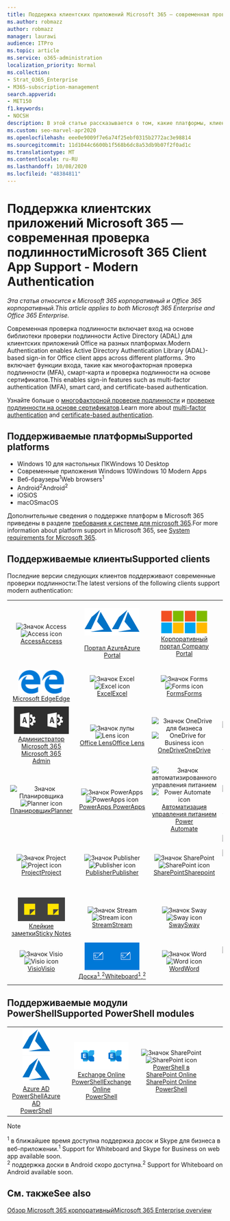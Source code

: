 ```yaml
---
title: Поддержка клиентских приложений Microsoft 365 — современная проверка подлинности
ms.author: robmazz
author: robmazz
manager: laurawi
audience: ITPro
ms.topic: article
ms.service: o365-administration
localization_priority: Normal
ms.collection:
- Strat_O365_Enterprise
- M365-subscription-management
search.appverid:
- MET150
f1.keywords:
- NOCSH
description: В этой статье рассказывается о том, какие платформы, клиенты и модули PowerShell поддерживают современные проверки подлинности для Microsoft 365.
ms.custom: seo-marvel-apr2020
ms.openlocfilehash: eee0e9009f7e6a74f25ebf0315b2772ac3e98814
ms.sourcegitcommit: 11d1044c6600b1f568b6dc8a53db9b07f2f0ad1c
ms.translationtype: MT
ms.contentlocale: ru-RU
ms.lasthandoff: 10/08/2020
ms.locfileid: "48384811"
---
```

# <a name="microsoft-365-client-app-support---modern-authentication"></a><span data-ttu-id="98639-103">Поддержка клиентских приложений Microsoft 365 — современная проверка подлинности</span><span class="sxs-lookup"><span data-stu-id="98639-103">Microsoft 365 Client App Support - Modern Authentication</span></span>

<span data-ttu-id="98639-104">*Эта статья относится к Microsoft 365 корпоративный и Office 365 корпоративный.*</span><span class="sxs-lookup"><span data-stu-id="98639-104">*This article applies to both Microsoft 365 Enterprise and Office 365 Enterprise.*</span></span>

<span data-ttu-id="98639-105">Современная проверка подлинности включает вход на основе библиотеки проверки подлинности Active Directory (ADAL) для клиентских приложений Office на разных платформах.</span><span class="sxs-lookup"><span data-stu-id="98639-105">Modern Authentication enables Active Directory Authentication Library (ADAL)-based sign-in for Office client apps across different platforms.</span></span> <span data-ttu-id="98639-106">Это включает функции входа, такие как многофакторная проверка подлинности (MFA), смарт-карта и проверка подлинности на основе сертификатов.</span><span class="sxs-lookup"><span data-stu-id="98639-106">This enables sign-in features such as multi-factor authentication (MFA), smart card, and certificate-based authentication.</span></span>

<span data-ttu-id="98639-107">Узнайте больше о [многофакторной проверке подлинности](https://docs.microsoft.com/azure/active-directory/authentication/multi-factor-authentication) и [проверке подлинности на основе сертификатов](https://docs.microsoft.com/azure/active-directory/active-directory-certificate-based-authentication-get-started).</span><span class="sxs-lookup"><span data-stu-id="98639-107">Learn more about [multi-factor authentication](https://docs.microsoft.com/azure/active-directory/authentication/multi-factor-authentication) and [certificate-based authentication](https://docs.microsoft.com/azure/active-directory/active-directory-certificate-based-authentication-get-started).</span></span>

## <a name="supported-platforms"></a><span data-ttu-id="98639-108">Поддерживаемые платформы</span><span class="sxs-lookup"><span data-stu-id="98639-108">Supported platforms</span></span>

 - <span data-ttu-id="98639-109">Windows 10 для настольных ПК</span><span class="sxs-lookup"><span data-stu-id="98639-109">Windows 10 Desktop</span></span>
 - <span data-ttu-id="98639-110">Современные приложения Windows 10</span><span class="sxs-lookup"><span data-stu-id="98639-110">Windows 10 Modern Apps</span></span>
 - <span data-ttu-id="98639-111">Веб-браузеры<sup>1</sup></span><span class="sxs-lookup"><span data-stu-id="98639-111">Web browsers<sup>1</sup></span></span>
 - <span data-ttu-id="98639-112">Android<sup>2</sup></span><span class="sxs-lookup"><span data-stu-id="98639-112">Android<sup>2</sup></span></span>
 - <span data-ttu-id="98639-113">iOS</span><span class="sxs-lookup"><span data-stu-id="98639-113">iOS</span></span>
 - <span data-ttu-id="98639-114">macOS</span><span class="sxs-lookup"><span data-stu-id="98639-114">macOS</span></span>

<span data-ttu-id="98639-115">Дополнительные сведения о поддержке платформ в Microsoft 365 приведены в разделе [требования к системе для microsoft 365](https://www.microsoft.com/microsoft-365/microsoft-365-and-office-resources).</span><span class="sxs-lookup"><span data-stu-id="98639-115">For more information about platform support in Microsoft 365, see [System requirements for Microsoft 365](https://www.microsoft.com/microsoft-365/microsoft-365-and-office-resources).</span></span>

## <a name="supported-clients"></a><span data-ttu-id="98639-116">Поддерживаемые клиенты</span><span class="sxs-lookup"><span data-stu-id="98639-116">Supported clients</span></span>

<span data-ttu-id="98639-117">Последние версии следующих клиентов поддерживают современные проверки подлинности:</span><span class="sxs-lookup"><span data-stu-id="98639-117">The latest versions of the following clients support modern authentication:</span></span>

| | | | | | |
|:---:|:---:|:---:|:---:|:---:|:---:|
| <span data-ttu-id="98639-118">![Значок Access](../media/o365-access-64x64.png)</span><span class="sxs-lookup"><span data-stu-id="98639-118">![Access icon](../media/o365-access-64x64.png)</span></span> <br> [<span data-ttu-id="98639-119">Access</span><span class="sxs-lookup"><span data-stu-id="98639-119">Access</span></span>](https://products.office.com/access) | <span data-ttu-id="98639-120">![Значок Azure](../media/o365-azure-64x64.png)</span><span class="sxs-lookup"><span data-stu-id="98639-120">![Azure icon](../media/o365-azure-64x64.png)</span></span> <br> [<span data-ttu-id="98639-121"><br>Портал Azure</span><span class="sxs-lookup"><span data-stu-id="98639-121">Azure <br> Portal </span></span>](https://azure.microsoft.com/features/azure-portal/) | <span data-ttu-id="98639-122">![Значок портала компании](../media/o365-microsoft-64x64.png)</span><span class="sxs-lookup"><span data-stu-id="98639-122">![Company portal icon](../media/o365-microsoft-64x64.png)</span></span> <br> [<span data-ttu-id="98639-123">Корпоративный <br> портал </span><span class="sxs-lookup"><span data-stu-id="98639-123">Company <br> Portal </span></span>](https://docs.microsoft.com/intune-user-help/sign-in-to-the-company-portal) | <span data-ttu-id="98639-124">![Значок delve](../media/o365-delve-64x64.png)</span><span class="sxs-lookup"><span data-stu-id="98639-124">![Delve icon](../media/o365-delve-64x64.png)</span></span> <br> [<span data-ttu-id="98639-125">Delve</span><span class="sxs-lookup"><span data-stu-id="98639-125">Delve</span></span>](https://products.office.com/business/intelligent-search) | <span data-ttu-id="98639-126">![Значок Dynamics 365](../media/o365-dynamics365-64x64.png)</span><span class="sxs-lookup"><span data-stu-id="98639-126">![Dynamics 365 icon](../media/o365-dynamics365-64x64.png)</span></span> <br> [<span data-ttu-id="98639-127">Dynamics 365</span><span class="sxs-lookup"><span data-stu-id="98639-127">Dynamics 365</span></span>](https://dynamics.microsoft.com) 
| <span data-ttu-id="98639-128">![Значок пограничного сервера](../media/o365-edge-64x64.png)</span><span class="sxs-lookup"><span data-stu-id="98639-128">![Edge icon](../media/o365-edge-64x64.png)</span></span> <br> [<span data-ttu-id="98639-129">Microsoft Edge</span><span class="sxs-lookup"><span data-stu-id="98639-129">Edge</span></span>](https://www.microsoft.com/windows/microsoft-edge) | <span data-ttu-id="98639-130">![Значок Excel](../media/o365-excel-64x64.png)</span><span class="sxs-lookup"><span data-stu-id="98639-130">![Excel icon](../media/o365-excel-64x64.png)</span></span> <br> [<span data-ttu-id="98639-131">Excel</span><span class="sxs-lookup"><span data-stu-id="98639-131">Excel</span></span>](https://products.office.com/excel) | <span data-ttu-id="98639-132">![Значок Forms](../media/o365-forms-64x64.png)</span><span class="sxs-lookup"><span data-stu-id="98639-132">![Forms icon](../media/o365-forms-64x64.png)</span></span> <br> [<span data-ttu-id="98639-133">Forms</span><span class="sxs-lookup"><span data-stu-id="98639-133">Forms</span></span>](https://flow.microsoft.com/connectors/shared_microsoftforms/microsoft-forms/) | <span data-ttu-id="98639-134">![Значок Kaizala](../media/o365-kaizala-64x64.png)</span><span class="sxs-lookup"><span data-stu-id="98639-134">![Kaizala icon](../media/o365-kaizala-64x64.png)</span></span> <br> [<span data-ttu-id="98639-135">Kaizala</span><span class="sxs-lookup"><span data-stu-id="98639-135">Kaizala</span></span>](https://products.office.com/en/business/microsoft-kaizala) | <span data-ttu-id="98639-136">![Значок Office.com](../media/o365-office-64x64.png)</span><span class="sxs-lookup"><span data-stu-id="98639-136">![Office.com icon](../media/o365-office-64x64.png)</span></span> <br> [<span data-ttu-id="98639-137">Office.com</span><span class="sxs-lookup"><span data-stu-id="98639-137">Office.com</span></span>](https://www.office.com/) 
| <span data-ttu-id="98639-138">![Значок администратора Office 365](../media/o365-o365admin-64x64.png)</span><span class="sxs-lookup"><span data-stu-id="98639-138">![Office 365 Admin icon](../media/o365-o365admin-64x64.png)</span></span> <br> [<span data-ttu-id="98639-139">Администратор Microsoft 365 <br></span><span class="sxs-lookup"><span data-stu-id="98639-139">Microsoft 365 <br> Admin</span></span>](https://products.office.com/business/manage-office-365-admin-app) | <span data-ttu-id="98639-140">![Значок лупы](../media/o365-lens-64x64.png)</span><span class="sxs-lookup"><span data-stu-id="98639-140">![Lens icon](../media/o365-lens-64x64.png)</span></span> <br> [<span data-ttu-id="98639-141">Office Lens</span><span class="sxs-lookup"><span data-stu-id="98639-141">Office Lens</span></span>](https://www.microsoft.com/p/office-lens/9wzdncrfj3t8?activetab=pivot%3Aoverviewtab) | <span data-ttu-id="98639-142">![Значок OneDrive для бизнеса](../media/o365-OneDrive-64x64.png)</span><span class="sxs-lookup"><span data-stu-id="98639-142">![OneDrive for Business icon](../media/o365-OneDrive-64x64.png)</span></span> <br> [<span data-ttu-id="98639-143">OneDrive</span><span class="sxs-lookup"><span data-stu-id="98639-143">OneDrive</span></span>](https://products.office.com/onedrive-for-business/online-cloud-storage) |  <span data-ttu-id="98639-144">![Значок OneNote](../media/o365-OneNote-64x64.png)</span><span class="sxs-lookup"><span data-stu-id="98639-144">![OneNote icon](../media/o365-OneNote-64x64.png)</span></span> <br> [<span data-ttu-id="98639-145">OneNote</span><span class="sxs-lookup"><span data-stu-id="98639-145">OneNote</span></span>](https://products.office.com/onenote) | <span data-ttu-id="98639-146">![Значок Outlook](../media/o365-outlook-64x64.png)</span><span class="sxs-lookup"><span data-stu-id="98639-146">![Outlook icon](../media/o365-outlook-64x64.png)</span></span> <br> [<span data-ttu-id="98639-147">Outlook</span><span class="sxs-lookup"><span data-stu-id="98639-147">Outlook</span></span>](https://products.office.com/outlook) 
| <span data-ttu-id="98639-148">![Значок Планировщика](../media/o365-planner-64x64.png)</span><span class="sxs-lookup"><span data-stu-id="98639-148">![Planner icon](../media/o365-planner-64x64.png)</span></span> <br> [<span data-ttu-id="98639-149">Планировщик</span><span class="sxs-lookup"><span data-stu-id="98639-149">Planner</span></span>](https://products.office.com/business/task-management-software) | <span data-ttu-id="98639-150">![Значок PowerApps](../media/o365-powerapps-64x64.png)</span><span class="sxs-lookup"><span data-stu-id="98639-150">![PowerApps icon](../media/o365-powerapps-64x64.png)</span></span> <br> [<span data-ttu-id="98639-151">PowerApps </span><span class="sxs-lookup"><span data-stu-id="98639-151">PowerApps </span></span>](https://powerapps.microsoft.com) | <span data-ttu-id="98639-152">![Значок автоматизированного управления питанием](../media/o365-flow-64x64.png)</span><span class="sxs-lookup"><span data-stu-id="98639-152">![Power Automate icon](../media/o365-flow-64x64.png)</span></span> <br> [<span data-ttu-id="98639-153">Автоматизация управления питанием <br></span><span class="sxs-lookup"><span data-stu-id="98639-153">Power <br> Automate</span></span>](https://flow.microsoft.com) | <span data-ttu-id="98639-154">![Значок PowerBI](../media/o365-powerbi-64x64.png)</span><span class="sxs-lookup"><span data-stu-id="98639-154">![PowerBI icon](../media/o365-powerbi-64x64.png)</span></span> <br> [<span data-ttu-id="98639-155">Power BI</span><span class="sxs-lookup"><span data-stu-id="98639-155">Power BI</span></span>](https://powerbi.microsoft.com)| <span data-ttu-id="98639-156">![Значок PowerPoint](../media/o365-powerpoint-64x64.png)</span><span class="sxs-lookup"><span data-stu-id="98639-156">![PowerPoint icon](../media/o365-powerpoint-64x64.png)</span></span> <br> [<span data-ttu-id="98639-157">PowerPoint</span><span class="sxs-lookup"><span data-stu-id="98639-157">PowerPoint</span></span>](https://products.office.com/powerpoint) 
| <span data-ttu-id="98639-158">![Значок Project](../media/o365-project-64x64.png)</span><span class="sxs-lookup"><span data-stu-id="98639-158">![Project icon](../media/o365-project-64x64.png)</span></span> <br> [<span data-ttu-id="98639-159">Project</span><span class="sxs-lookup"><span data-stu-id="98639-159">Project</span></span>](https://products.office.com/project) | <span data-ttu-id="98639-160">![Значок Publisher](../media/o365-publisher-64x64.png)</span><span class="sxs-lookup"><span data-stu-id="98639-160">![Publisher icon](../media/o365-publisher-64x64.png)</span></span> <br> [<span data-ttu-id="98639-161">Publisher</span><span class="sxs-lookup"><span data-stu-id="98639-161">Publisher</span></span>](https://products.office.com/publisher) | <span data-ttu-id="98639-162">![Значок SharePoint](../media/o365-sharepoint-64x64.png)</span><span class="sxs-lookup"><span data-stu-id="98639-162">![SharePoint icon](../media/o365-sharepoint-64x64.png)</span></span> <br> [<span data-ttu-id="98639-163">SharePoint</span><span class="sxs-lookup"><span data-stu-id="98639-163">Sharepoint</span></span>](https://products.office.com/sharepoint) | <span data-ttu-id="98639-164">![Значок Skype для бизнеса](../media/o365-skypeforbusiness-64x64.png)</span><span class="sxs-lookup"><span data-stu-id="98639-164">![Skype for Business icon](../media/o365-skypeforbusiness-64x64.png)</span></span> <br> [<span data-ttu-id="98639-165">Skype для <br> бизнеса<sup>1</sup></span><span class="sxs-lookup"><span data-stu-id="98639-165">Skype for <br> Business<sup>1</sup></span></span>](https://www.skype.com/business/) | <span data-ttu-id="98639-166">![Значок StaffHub](../media/o365-staffhub-64x64.png)</span><span class="sxs-lookup"><span data-stu-id="98639-166">![StaffHub icon](../media/o365-staffhub-64x64.png)</span></span> <br> [<span data-ttu-id="98639-167">StaffHub</span><span class="sxs-lookup"><span data-stu-id="98639-167">StaffHub</span></span>](https://products.office.com/microsoft-staffhub/staff-scheduling-software)
| <span data-ttu-id="98639-168">![Значок клейких заметок](../media/o365-stickynotes-64x64.png)</span><span class="sxs-lookup"><span data-stu-id="98639-168">![Sticky Notes icon](../media/o365-stickynotes-64x64.png)</span></span> <br> [<span data-ttu-id="98639-169">Клейкие заметки</span><span class="sxs-lookup"><span data-stu-id="98639-169">Sticky Notes</span></span>](https://www.microsoft.com/p/microsoft-sticky-notes/9nblggh4qghw) | <span data-ttu-id="98639-170">![Значок Stream](../media/o365-stream-64x64.png)</span><span class="sxs-lookup"><span data-stu-id="98639-170">![Stream icon](../media/o365-stream-64x64.png)</span></span> <br> [<span data-ttu-id="98639-171">Stream</span><span class="sxs-lookup"><span data-stu-id="98639-171">Stream</span></span>](https://stream.microsoft.com) | <span data-ttu-id="98639-172">![Значок Sway](../media/o365-sway-64x64.png)</span><span class="sxs-lookup"><span data-stu-id="98639-172">![Sway icon](../media/o365-sway-64x64.png)</span></span> <br> [<span data-ttu-id="98639-173">Sway</span><span class="sxs-lookup"><span data-stu-id="98639-173">Sway</span></span>](https://sway.com) | <span data-ttu-id="98639-174">![Значок Teams](../media/o365-teams-64x64.png)</span><span class="sxs-lookup"><span data-stu-id="98639-174">![Teams icon](../media/o365-teams-64x64.png)</span></span> <br> [<span data-ttu-id="98639-175">Teams</span><span class="sxs-lookup"><span data-stu-id="98639-175">Teams</span></span>](https://products.office.com/microsoft-teams/group-chat-software) | <span data-ttu-id="98639-176">![Значок "to do"](../media/o365-todo-64x64.png)</span><span class="sxs-lookup"><span data-stu-id="98639-176">![To Do icon](../media/o365-todo-64x64.png)</span></span> <br> [<span data-ttu-id="98639-177">To-Do</span><span class="sxs-lookup"><span data-stu-id="98639-177">To Do</span></span>](https://todo.microsoft.com) 
| <span data-ttu-id="98639-178">![Значок Visio](../media/o365-visio-64x64.png)</span><span class="sxs-lookup"><span data-stu-id="98639-178">![Visio icon](../media/o365-visio-64x64.png)</span></span> <br> [<span data-ttu-id="98639-179">Visio</span><span class="sxs-lookup"><span data-stu-id="98639-179">Visio</span></span>](https://products.office.com/visio/flowchart-software) | <span data-ttu-id="98639-180">![Значок Доски](../media/o365-whiteboard-64x64.png)</span><span class="sxs-lookup"><span data-stu-id="98639-180">![Whiteboard icon](../media/o365-whiteboard-64x64.png)</span></span> <br> [<span data-ttu-id="98639-181">Доска<sup>1</sup>,<sup>2</sup></span><span class="sxs-lookup"><span data-stu-id="98639-181">Whiteboard<sup>1</sup>,<sup>2</sup></span></span>](https://whiteboard.microsoft.com/) | <span data-ttu-id="98639-182">![Значок Word](../media/o365-word-64x64.png)</span><span class="sxs-lookup"><span data-stu-id="98639-182">![Word icon](../media/o365-word-64x64.png)</span></span> <br> [<span data-ttu-id="98639-183">Word</span><span class="sxs-lookup"><span data-stu-id="98639-183">Word</span></span>](https://products.office.com/word) | <span data-ttu-id="98639-184">![Значок Yammer](../media/o365-yammer-64x64.png)</span><span class="sxs-lookup"><span data-stu-id="98639-184">![Yammer icon](../media/o365-yammer-64x64.png)</span></span> <br> [<span data-ttu-id="98639-185">Yammer</span><span class="sxs-lookup"><span data-stu-id="98639-185">Yammer</span></span>](https://products.office.com/yammer/yammer-overview) | <span data-ttu-id="98639-186">![Значок Yammer](../media/o365-yammer-64x64.png)</span><span class="sxs-lookup"><span data-stu-id="98639-186">![Yammer icon](../media/o365-yammer-64x64.png)</span></span> <br> [<span data-ttu-id="98639-187">Уведомление об Yammer <br></span><span class="sxs-lookup"><span data-stu-id="98639-187">Yammer <br> Notifier</span></span>](https://products.office.com/yammer/yammer-overview) |  |

## <a name="supported-powershell-modules"></a><span data-ttu-id="98639-188">Поддерживаемые модули PowerShell</span><span class="sxs-lookup"><span data-stu-id="98639-188">Supported PowerShell modules</span></span>

| | | | | | |
|:---:|:---:|:---:|:---:|:---:|:---:|
| <span data-ttu-id="98639-189">![Значок Azure](../media/o365-azure-64x64.png)</span><span class="sxs-lookup"><span data-stu-id="98639-189">![Azure icon](../media/o365-azure-64x64.png)</span></span> <br> [<span data-ttu-id="98639-190">Azure AD <br> PowerShell</span><span class="sxs-lookup"><span data-stu-id="98639-190">Azure AD <br> PowerShell</span></span>](https://docs.microsoft.com/powershell/azure/active-directory/overview?view=azureadps-2.0) | <span data-ttu-id="98639-191">![Значок Exchange](../media/o365-exchange-64x64.png)</span><span class="sxs-lookup"><span data-stu-id="98639-191">![Exchange icon](../media/o365-exchange-64x64.png)</span></span> <br> [<span data-ttu-id="98639-192">Exchange Online <br> PowerShell</span><span class="sxs-lookup"><span data-stu-id="98639-192">Exchange Online <br> PowerShell</span></span>](https://docs.microsoft.com/powershell/exchange/exchange-online-powershell) | <span data-ttu-id="98639-193">![Значок SharePoint](../media/o365-sharepoint-64x64.png)</span><span class="sxs-lookup"><span data-stu-id="98639-193">![SharePoint icon](../media/o365-sharepoint-64x64.png)</span></span> <br> [<span data-ttu-id="98639-194">PowerShell в SharePoint Online <br></span><span class="sxs-lookup"><span data-stu-id="98639-194">SharePoint Online <br> PowerShell</span></span>](https://docs.microsoft.com/powershell/sharepoint/sharepoint-online/connect-sharepoint-online)

> [!NOTE]
> <span data-ttu-id="98639-195"><sup>1</sup> в ближайшее время доступна поддержка досок и Skype для бизнеса в веб-приложении.</span><span class="sxs-lookup"><span data-stu-id="98639-195"><sup>1</sup> Support for Whiteboard and Skype for Business on web app available soon.</span></span> <br>
> <span data-ttu-id="98639-196"><sup>2</sup> поддержка доски в Android скоро доступна.</span><span class="sxs-lookup"><span data-stu-id="98639-196"><sup>2</sup> Support for Whiteboard on Android available soon.</span></span>

## <a name="see-also"></a><span data-ttu-id="98639-197">См. также</span><span class="sxs-lookup"><span data-stu-id="98639-197">See also</span></span>

[<span data-ttu-id="98639-198">Обзор Microsoft 365 корпоративный</span><span class="sxs-lookup"><span data-stu-id="98639-198">Microsoft 365 Enterprise overview</span></span>](microsoft-365-overview.md)
